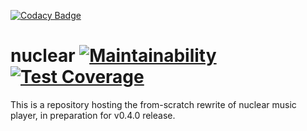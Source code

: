 [![Codacy Badge](https://api.codacy.com/project/badge/Grade/93a7dbc69a8c466db2beba2c03c4d103)](https://www.codacy.com/app/nukeop/nuclear-rewrite?utm_source=github.com&utm_medium=referral&utm_content=nukeop/nuclear-rewrite&utm_campaign=badger)
# nuclear [![Maintainability](https://api.codeclimate.com/v1/badges/cc8929a83dd91d8e059f/maintainability)](https://codeclimate.com/github/nukeop/nuclear-rewrite/maintainability) [![Test Coverage](https://api.codeclimate.com/v1/badges/cc8929a83dd91d8e059f/test_coverage)](https://codeclimate.com/github/nukeop/nuclear-rewrite/test_coverage)

This is a repository hosting the from-scratch rewrite of nuclear music player, in preparation for v0.4.0 release.